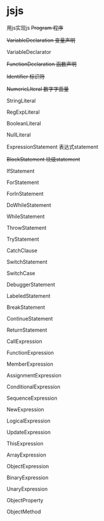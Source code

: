 # jsjs
用js实现js
~~Program 程序~~

~~VariableDeclaration 变量声明~~

VariableDeclarator

~~FunctionDeclaration 函数声明~~

~~Identifier 标识符~~

~~NumericLIteral 数字字面量~~

StringLiteral

RegExpLiteral

BooleanLiteral

NullLiteral

ExpressionStatement 表达式statement

~~BlockStatement 块级statement~~

IfStatement

ForStatement

ForInStatement 

DoWhileStatement

WhileStatement

ThrowStatement

TryStatement

CatchClause

SwitchStatement

SwitchCase

DebuggerStatement

LabeledStatement

BreakStatement

ContinueStatement

ReturnStatement

CallExpression

FunctionExpression

MemberExpression

AssignmentExpression

ConditionalExpression

SequenceExpression

NewExpression

LogicalExpression

UpdateExpression

ThisExpression

ArrayExpression

ObjectExpression

BinaryExpression

UnaryExpression

ObjectProperty

ObjectMethod
